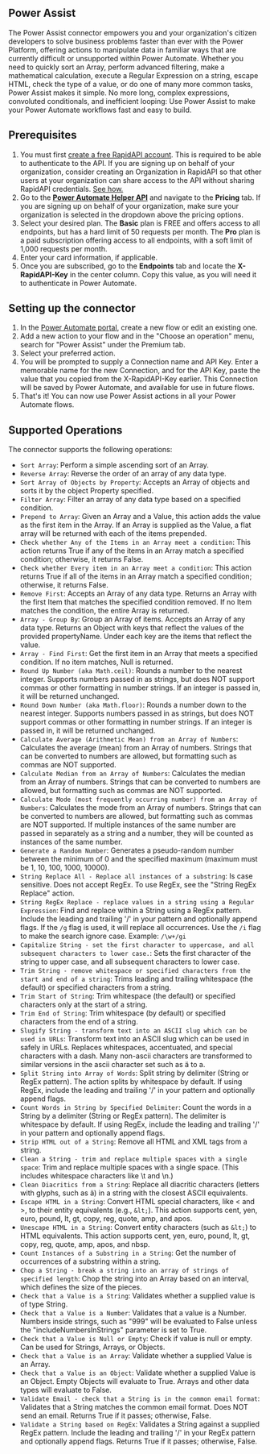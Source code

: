 ## Power Assist
The Power Assist connector empowers you and your organization's citizen developers to solve business problems faster than ever with the Power Platform, offering actions to manipulate data in familiar ways that are currently difficult or unsupported within Power Automate. Whether you need to quickly sort an Array, perform advanced filtering, make a mathematical calculation, execute a Regular Expression on a string, escape HTML, check the type of a value, or do one of many more common tasks, Power Assist makes it simple. No more long, complex expressions, convoluted conditionals, and inefficient looping: Use Power Assist to make your Power Automate workflows fast and easy to build.

## Prerequisites
1. You must first [create a free RapidAPI account](https://rapidapi.com/auth/sign-up). This is required to be able to authenticate to the API. If you are signing up on behalf of your organization, consider creating an Organization in RapidAPI so that other users at your organization can share access to the API without sharing RapidAPI credentials. [See how.](https://docs.rapidapi.com/docs/getting-started-with-rapidapi-for-teams)
2. Go to the [**Power Automate Helper API**](https://rapidapi.com/elevate-digital-elevate-digital-default/api/power-automate-helper) and navigate to the **Pricing** tab. If you are signing up on behalf of your organization, make sure your organization is selected in the dropdown above the pricing options.
3. Select your desired plan. The **Basic** plan is FREE and offers access to all endpoints, but has a hard limit of 50 requests per month. The **Pro** plan is a paid subscription offering access to all endpoints, with a soft limit of 1,000 requests per month.
4. Enter your card information, if applicable.
5. Once you are subscribed, go to the **Endpoints** tab and locate the **X-RapidAPI-Key** in the center column. Copy this value, as you will need it to authenticate in Power Automate.

## Setting up the connector
1. In the [Power Automate portal](https://make.powerautomate.com/), create a new flow or edit an existing one. 
2. Add a new action to your flow and in the "Choose an operation" menu, search for "Power Assist" under the Premium tab. 
3. Select your preferred action.
4. You will be prompted to supply a Connection name and API Key. Enter a memorable name for the new Connection, and for the API Key, paste the value that you copied from the X-RapidAPI-Key earlier. This Connection will be saved by Power Automate, and available for use in future flows.
5. That's it! You can now use Power Assist actions in all your Power Automate flows. 

## Supported Operations
The connector supports the following operations:
* `Sort Array`: Perform a simple ascending sort of an Array.
* `Reverse Array`: Reverse the order of an array of any data type.
* `Sort Array of Objects by Property`: Accepts an Array of objects and sorts it by the object Property specified.
* `Filter Array`: Filter an array of any data type based on a specified condition.
* `Prepend to Array`: Given an Array and a Value, this action adds the value as the first item in the Array. If an Array is supplied as the Value, a flat array will be returned with each of the items prepended.
* `Check whether Any of the Items in an Array meet a condition`: This action returns True if any of the items in an Array match a specified condition; otherwise, it returns False.
* `Check whether Every item in an Array meet a condition`: This action returns True if all of the items in an Array match a specified condition; otherwise, it returns False.
* `Remove First`: Accepts an Array of any data type. Returns an Array with the first Item that matches the specified condition removed. If no Item matches the condition, the entire Array is returned.
* `Array - Group By`: Group an Array of items. Accepts an Array of any data type. Returns an Object with keys that reflect the values of the provided propertyName. Under each key are the items that reflect the value.
* `Array - Find First`: Get the first item in an Array that meets a specified condition. If no item matches, Null is returned.
* `Round Up Number (aka Math.ceil)`: Rounds a number to the nearest integer. Supports numbers passed in as strings, but does NOT support commas or other formatting in number strings. If an integer is passed in, it will be returned unchanged.
* `Round Down Number (aka Math.floor)`: Rounds a number down to the nearest integer. Supports numbers passed in as strings, but does NOT support commas or other formatting in number strings. If an integer is passed in, it will be returned unchanged.
* `Calculate Average (Arithmetic Mean) from an Array of Numbers`: Calculates the average (mean) from an Array of numbers. Strings that can be converted to numbers are allowed, but formatting such as commas are NOT supported.
* `Calculate Median from an Array of Numbers`: Calculates the median from an Array of numbers. Strings that can be converted to numbers are allowed, but formatting such as commas are NOT supported.
* `Calculate Mode (most frequently occurring number) from an Array of Numbers`: Calculates the mode from an Array of numbers. Strings that can be converted to numbers are allowed, but formatting such as commas are NOT supported. If multiple instances of the same number are passed in separately as a string and a number, they will be counted as instances of the same number.
* `Generate a Random Number`: Generates a pseudo-random number between the minimum of 0 and the specified maximum (maximum must be 1, 10, 100, 1000, 10000).
* `String Replace All - Replace all instances of a substring`: Is case sensitive. Does not accept RegEx. To use RegEx, see the "String RegEx Replace" action.
* `String RegEx Replace - replace values in a string using a Regular Expression`: Find and replace within a String using a RegEx pattern. Include the leading and trailing '/' in your pattern and optionally append flags. If the `/g` flag is used, it will replace all occurrences. Use the `/i` flag to make the search ignore case. Example: `/\w+/gi`
* `Capitalize String - set the first character to uppercase, and all subsequent characters to lower case.`: Sets the first character of the string to upper case, and all subsequent characters to lower case.
* `Trim String - remove whitespace or specified characters from the start and end of a string`: Trims leading and trailing whitespace (the default) or specified characters from a string.
* `Trim Start of String`: Trim whitespace (the default) or specified characters only at the start of a string.
* `Trim End of String`: Trim whitespace (by default) or specified characters from the end of a string.
* `Slugify String - transform text into an ASCII slug which can be used in URLs`: Transform text into an ASCII slug which can be used in safely in URLs. Replaces whitespaces, accentuated, and special characters with a dash. Many non-ascii characters are transformed to similar versions in the ascii character set such as ä to a.
* `Split String into Array of Words`: Split string by delimiter (String or RegEx pattern). The action splits by whitespace by default. If using RegEx, include the leading and trailing '/' in your pattern and optionally append flags.
* `Count Words in String by Specified Delimiter`: Count the words in a String by a delimiter (String or RegEx pattern). The delimiter is whitespace by default. If using RegEx, include the leading and trailing '/' in your pattern and optionally append flags.
* `Strip HTML out of a String`: Remove all HTML and XML tags from a string.
* `Clean a String - trim and replace multiple spaces with a single space`: Trim and replace multiple spaces with a single space. (This includes whitespace characters like \t and \n.)
* `Clean Diacritics from a String`: Replace all diacritic characters (letters with glyphs, such as ä) in a string with the closest ASCII equivalents.
* `Escape HTML in a String`: Convert HTML special characters, like < and >, to their entity equivalents (e.g., `&lt;`). This action supports cent, yen, euro, pound, lt, gt, copy, reg, quote, amp, and apos.
* `Unescape HTML in a String`: Convert entity characters (such as `&lt;`) to HTML equivalents. This action supports cent, yen, euro, pound, lt, gt, copy, reg, quote, amp, apos, and nbsp.
* `Count Instances of a Substring in a String`: Get the number of occurrences of a substring within a string.
* `Chop a String - break a string into an array of strings of specified length`: Chop the string into an Array based on an interval, which defines the size of the pieces.
* `Check that a Value is a String`: Validates whether a supplied value is of type String.
* `Check that a Value is a Number`: Validates that a value is a Number. Numbers inside strings, such as "999" will be evaluated to False unless the "includeNumbersInStrings" parameter is set to True.
* `Check that a Value is Null or Empty`: Check if value is null or empty. Can be used for Strings, Arrays, or Objects.
* `Check that a Value is an Array`: Validate whether a supplied Value is an Array.
* `Check that a Value is an Object`: Validate whether a supplied Value is an Object. Empty Objects will evaluate to True. Arrays and other data types will evaluate to False.
* `Validate Email - check that a String is in the common email format`: Validates that a String matches the common email format. Does NOT send an email. Returns True if it passes; otherwise, False.
* `Validate a String based on RegEx`: Validates a String against a supplied RegEx pattern. Include the leading and trailing '/' in your RegEx pattern and optionally append flags. Returns True if it passes; otherwise, False.